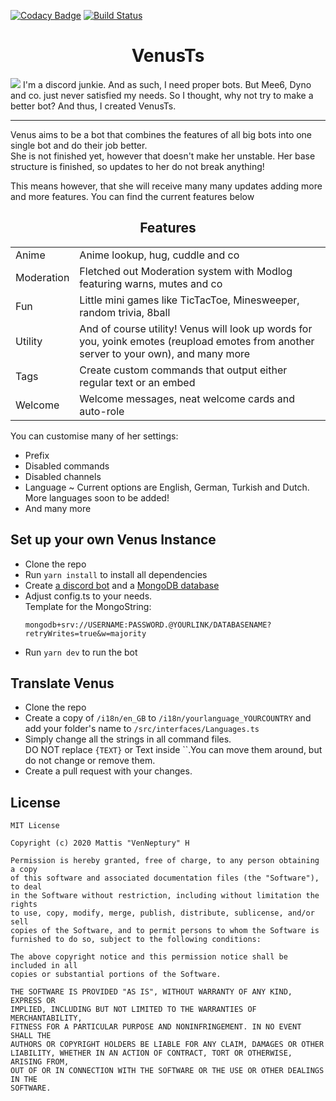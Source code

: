 [![Codacy Badge](https://api.codacy.com/project/badge/Grade/164dd58eda3d4adb981095303f55362d)](https://www.codacy.com?utm_source=github.com&utm_medium=referral&utm_content=Mattis6666/Venus&utm_campaign=Badge_Grade)
[![Build Status](https://travis-ci.com/Mattis6666/Venus.svg?token=zfRp6sQK95ixCpZjsWq9&branch=master)](https://travis-ci.com/Mattis6666/Venus)

<center> <h1>VenusTs </h1> </center>
<img src="https://media.discordapp.net/attachments/695787942983106620/695984239023226890/Venus_Title_Basic.png?width=1440&height=314">
I'm a discord junkie. And as such, I need proper bots. But Mee6, Dyno and co. just never satisfied my needs.
So I thought, why not try to make a better bot? And thus, I created VenusTs. 
<hr>
Venus aims to be a bot that combines the features of all big bots into one single bot and do their job better.<br>She is not finished yet, however that doesn't make her unstable. Her base structure is finished, so updates to her do not break anything!

This means however, that she will receive many many updates adding more and more features.
You can find the current features below
<center> <h2> Features </h2> </center>

|            |                                                                                                                                        |
| ---------- | -------------------------------------------------------------------------------------------------------------------------------------- |
| Anime      | Anime lookup, hug, cuddle and co                                                                                                       |
| Moderation | Fletched out Moderation system with Modlog featuring warns, mutes and co                                                               |
| Fun        | Little mini games like TicTacToe, Minesweeper, random trivia, 8ball                                                                    |
| Utility    | And of course utility! Venus will look up words for you, yoink emotes (reupload emotes from another server to your own), and many more |
| Tags       | Create custom commands that output either regular text or an embed                                                                     |
| Welcome    | Welcome messages, neat welcome cards and auto-role                                                                                     |

You can customise many of her settings:
- Prefix
- Disabled commands
- Disabled channels
- Language ~ Current options are English, German, Turkish and Dutch. More languages soon to be added!
- And many more

## Set up your own Venus Instance

-   Clone the repo
-   Run `yarn install` to install all dependencies
-   Create [a discord bot](https://discordapp.com/developers/applications 'Create a Discord Bot!') and a [MongoDB database](https://www.mongodb.com/ 'Create a MongoDB database!')
-   Adjust config.ts to your needs.\
    Template for the MongoString:
    ```
    mongodb+srv://USERNAME:PASSWORD.@YOURLINK/DATABASENAME?retryWrites=true&w=majority
    ```
-   Run `yarn dev` to run the bot

## Translate Venus

-   Clone the repo
-   Create a copy of `/i18n/en_GB` to `/i18n/yourlanguage_YOURCOUNTRY` and add your folder's name to `/src/interfaces/Languages.ts`
-   Simply change all the strings in all command files.\
    DO NOT replace `{TEXT}` or Text inside ``.You can move them around, but do not change or remove them.
-   Create a pull request with your changes.

## License

```
MIT License

Copyright (c) 2020 Mattis "VenNeptury" H

Permission is hereby granted, free of charge, to any person obtaining a copy
of this software and associated documentation files (the "Software"), to deal
in the Software without restriction, including without limitation the rights
to use, copy, modify, merge, publish, distribute, sublicense, and/or sell
copies of the Software, and to permit persons to whom the Software is
furnished to do so, subject to the following conditions:

The above copyright notice and this permission notice shall be included in all
copies or substantial portions of the Software.

THE SOFTWARE IS PROVIDED "AS IS", WITHOUT WARRANTY OF ANY KIND, EXPRESS OR
IMPLIED, INCLUDING BUT NOT LIMITED TO THE WARRANTIES OF MERCHANTABILITY,
FITNESS FOR A PARTICULAR PURPOSE AND NONINFRINGEMENT. IN NO EVENT SHALL THE
AUTHORS OR COPYRIGHT HOLDERS BE LIABLE FOR ANY CLAIM, DAMAGES OR OTHER
LIABILITY, WHETHER IN AN ACTION OF CONTRACT, TORT OR OTHERWISE, ARISING FROM,
OUT OF OR IN CONNECTION WITH THE SOFTWARE OR THE USE OR OTHER DEALINGS IN THE
SOFTWARE.
```
